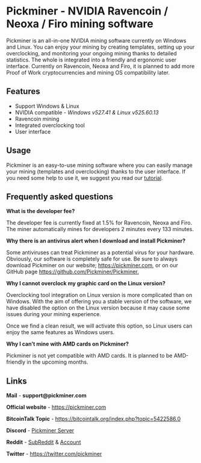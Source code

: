 <h1>Pickminer - NVIDIA Ravencoin / Neoxa / Firo mining software</h1>

<p>Pickminer is an all-in-one NVIDIA mining software currently on Windows and Linux. You can enjoy your mining by creating templates, setting up your overclocking, and monitoring your ongoing mining thanks to detailed statistics. The whole is integrated into a friendly and ergonomic user interface. Currently on Ravencoin, Neoxa and Firo, it is planned to add more Proof of Work cryptocurrencies and mining OS compatibility later.</p>

<h2>Features</h2>

<ul>
  <li>Support Windows & Linux</li>
  <li>NVIDIA compatible - <i>Windows v527.41 & Linux v525.60.13</i></li>
  <li>Ravencoin mining</li>
  <li>Integrated overclocking tool</li>
  <li>User interface</li>
</ul>

<h2>Usage</h2>

<p>Pickminer is an easy-to-use mining software where you can easily manage your mining (templates and overclocking) thanks to the user interface. If you need some help to use it, we suggest you read our <a href="https://pickminer.com/blog/set-up-your-mining-with-pickminer/">tutorial</a>.</p>

<h2>Frequently asked questions</h2>

<div><b>What is the developer fee?</b><p>The developer fee is currently fixed at 1.5% for Ravencoin, Neoxa and Firo. The miner automatically mines for developers 2 minutes every 133 minutes.</p></div>
<div><b>Why there is an antivirus alert when I download and install Pickminer?</b><p>Some antiviruses can treat Pickminer as a potential virus for your hardware. Obviously, our software is completely safe for use. Be sure to always download Pickminer on our website; <a href="https://pickminer.com">https://pickminer.com</a>, or on our GitHub page <a href="https://github.com/Pickminer/Pickminer/releases">https://github.com/Pickminer/Pickminer.</a></p></div>
<div><b>Why I cannot overclock my graphic card on the Linux version?</b><p>Overclocking tool integration on Linux version is more complicated than on Windows. With the aim of offering you a stable version of the software, we have disabled the option on the Linux version because it may cause some issues during your mining experience.

Once we find a clean result, we will activate this option, so Linux users can enjoy the same features as Windows users.
</p></div>
<div><b>Why I can’t mine with AMD cards on Pickminer?</b><p>Pickminer is not yet compatible with AMD cards. It is planned to be AMD-friendly in the upcoming months.</p></div>


<h2>Links</h2>
<div>
  <p><b>Mail</b> - <b>support@pickminer.com</b></p>
  <p><b>Official website</b> - <a href="https://pickminer.com">https://pickminer.com</a></p>
  <p><b>BitcoinTalk Topic</b> - <a href="https://bitcointalk.org/index.php?topic=5422586.0">https://bitcointalk.org/index.php?topic=5422586.0</a></p>
  <p><b>Discord</b> - <a href="https://discord.gg/VUNGF8r9BS">Pickminer Server</a></p>
  <p><b>Reddit</b> - <a href="https://www.reddit.com/r/pickminer/">SubReddit</a> & <a href="https://www.reddit.com/user/pickminermining/">Account</a></p>
  <p><b>Twitter</b> - <a href="https://twitter.com/pickminer">https://twitter.com/pickminer</a></p>
</div>
